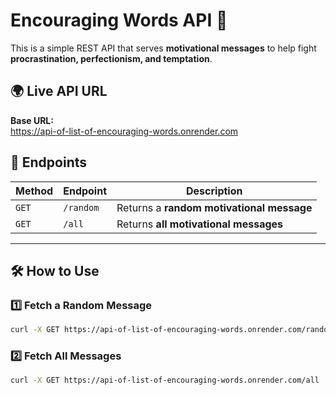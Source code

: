 # Encouraging Words API 🚀

This is a simple REST API that serves **motivational messages** to help fight **procrastination, perfectionism, and temptation**.

## 🌍 Live API URL  
**Base URL:**  
https://api-of-list-of-encouraging-words.onrender.com


## 📌 Endpoints  

| Method | Endpoint          | Description |
|--------|------------------|-------------|
| `GET`  | `/random`        | Returns a **random motivational message** |
| `GET`  | `/all`           | Returns **all motivational messages** |

---

## 🛠 How to Use

### **1️⃣ Fetch a Random Message**
```sh
curl -X GET https://api-of-list-of-encouraging-words.onrender.com/random
```

### **2️⃣ Fetch All Messages**
```sh
curl -X GET https://api-of-list-of-encouraging-words.onrender.com/all
```
